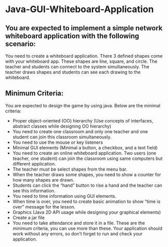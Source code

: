 # Java-GUI-Whiteboard-Application
## You are expected to implement a simple network whiteboard application with the following scenario:

  You need to create a whiteboard application. There 3 defined shapes come with your whiteboard app. These shapes are line, square, and circle. The teacher and students can connect to the system simultaneously. The teacher draws shapes and students can see each drawing to the whiteboard.

## Minimum Criteria:
  You are expected to design the game by using java. Below are the minimal criteria:
  
  - Proper object-oriented (OO) hierarchy (Use concepts of interfaces, abstract classes while designing OO hierarchy)
  - You need to create one classroom and only one teacher and one student can join this classroom simultaneously.
  - You need to use the mouse or key listeners
  - Minimal GUI elements (Minimal a button, a checkbox, and a text field)
  - You need to create an online whiteboard application. Two users (one teacher, one student) can join the classroom using same computers but different application.
  - The teacher must be select shapes from the menu bar.
  - When the teacher draws some shapes, you need to show a counter for how many shapes are drawn.
  - Students can click the “hand” button to rise a hand and the teacher can see this information.
  - You need to time information using GUI elements.
  - When time is over, you need to create basic animation to show “time is over” message for the lesson.
  - Graphics (Java 2D API usage while designing your graphical elements)
  - Create a jar file
  - You need to take attendance and store it in a file.
  These are the minimum criteria, you can use more than these. Your application should work without any errors, so don’t forget to run and check your application.
